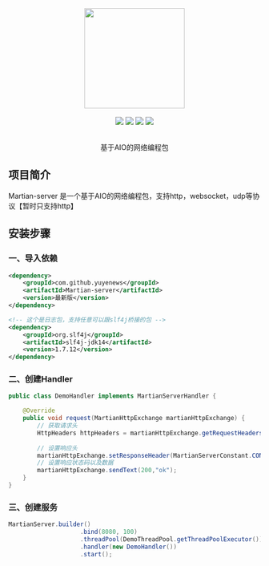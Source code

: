<div align=center>
<img width="200px;" src="http://mars-framework.com/img/logo-github.png"/>
</div>

<br/>

<div align=center>

<img src="https://img.shields.io/badge/licenes-MIT-brightgreen.svg"/>
<img src="https://img.shields.io/badge/jdk-11+-brightgreen.svg"/>
<img src="https://img.shields.io/badge/maven-3.5.4+-brightgreen.svg"/>
<img src="https://img.shields.io/badge/release-master-brightgreen.svg"/>

</div>

<br/>

<div align=center>

基于AIO的网络编程包

</div>

## 项目简介

Martian-server 是一个基于AIO的网络编程包，支持http，websocket，udp等协议【暂时只支持http】

## 安装步骤

### 一、导入依赖

```xml
<dependency>
    <groupId>com.github.yuyenews</groupId>
    <artifactId>Martian-server</artifactId>
    <version>最新版</version>
</dependency>

<!-- 这个是日志包，支持任意可以跟slf4j桥接的包 -->
<dependency>
    <groupId>org.slf4j</groupId>
    <artifactId>slf4j-jdk14</artifactId>
    <version>1.7.12</version>
</dependency>
```
### 二、创建Handler
```java
public class DemoHandler implements MartianServerHandler {

    @Override
    public void request(MartianHttpExchange martianHttpExchange) {
        // 获取请求头
        HttpHeaders httpHeaders = martianHttpExchange.getRequestHeaders();
  
        // 设置响应头
        martianHttpExchange.setResponseHeader(MartianServerConstant.CONTENT_TYPE,MartianServerConstant.RESPONSE_CONTENT_TYPE);
        // 设置响应状态码以及数据
        martianHttpExchange.sendText(200,"ok");
    }
}
```

### 三、创建服务
```java
MartianServer.builder()
                    .bind(8080, 100)
                    .threadPool(DemoThreadPool.getThreadPoolExecutor())
                    .handler(new DemoHandler())
                    .start();
```